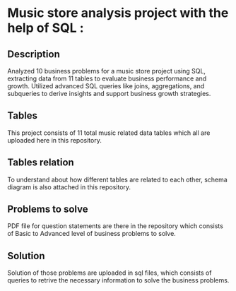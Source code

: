 # Music store analysis project with the help of SQL :

## Description
Analyzed 10 business problems for a music store project using SQL, extracting data from 11 tables to evaluate business performance and growth. 
Utilized advanced SQL queries like joins, aggregations, and subqueries to derive insights and support business growth strategies.

## Tables 
This project consists of 11 total music related data tables which all are uploaded here in this repository.

## Tables relation
To understand about how different tables are related to each other, schema diagram is also attached in this repository.

## Problems to solve
PDF file for question statements are there in the repository which consists of Basic to Advanced level of business problems to solve.

## Solution
Solution of those problems are uploaded in sql files, which consists of queries to retrive the necessary information to solve the business problems.
